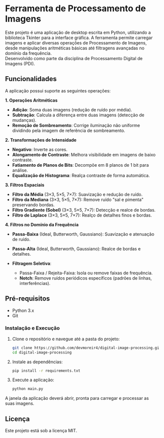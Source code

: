 # Ferramenta de Processamento de Imagens

Este projeto é uma aplicação de desktop escrita em Python, utilizando a biblioteca Tkinter para a interface gráfica. A ferramenta permite carregar imagens e aplicar diversas operações de Processamento de Imagens, desde manipulações aritméticas básicas até filtragens avançadas no domínio da frequência.<br>
Desenvolvido como parte da disciplina de Processamento Digital de Imagens (PDI).


## Funcionalidades

A aplicação possui suporte as seguintes operações:

**1. Operações Aritméticas**

- **Adição**: Soma duas imagens (redução de ruído por média).
- **Subtração**: Calcula a diferença entre duas imagens (detecção de mudanças).
- **Remoção de Sombreamento**: Corrige iluminação não uniforme dividindo pela imagem de referência de sombreamento.

**2. Transformações de Intensidade**

- **Negativo**: Inverte as cores.
- **Alongamento de Contraste**: Melhora visibilidade em imagens de baixo contraste.
- **Fatiamento de Planos de Bits**: Decompõe em 8 planos de 1 bit para análise.
- **Equalização de Histograma**: Realça contraste de forma automática.

**3. Filtros Espaciais**

- **Filtro da Média** (3×3, 5×5, 7×7): Suavização e redução de ruído.
- **Filtro da Mediana** (3×3, 5×5, 7×7): Remove ruído "sal e pimenta" preservando bordas.
- **Filtro Gradiente (Sobel)** (3×3, 5×5, 7×7): Detecção e realce de bordas.
- **Filtro de Laplace** (3×3, 5×5, 7×7): Realço de detalhes finos e bordas.

**4. Filtros no Domínio da Frequência**

- **Passa-Baixa** (Ideal, Butterworth, Gaussiano): Suavização e atenuação de ruído.
- **Passa-Alta** (Ideal, Butterworth, Gaussiano): Realce de bordas e detalhes.
- **Filtragem Seletiva**:

  - Passa-Faixa / Rejeita-Faixa: Isola ou remove faixas de frequência.
  - **Notch**: Remove ruídos periódicos específicos (padrões de linhas, interferências).


## Pré-requisitos

- Python 3.x
- Git


### Instalação e Execução

1. Clone o repositório e navegue até a pasta do projeto:

   ```bash
   git clone https://github.com/devmoreir4/digital-image-processing.git
   cd digital-image-processing
   ```

2. Instale as dependências:

   ```bash
   pip install -r requirements.txt
   ```

3. Execute a aplicação:

   ```bash
   python main.py
   ```

A janela da aplicação deverá abrir, pronta para carregar e processar as suas imagens.


## Licença

Este projeto está sob a licença MIT.
